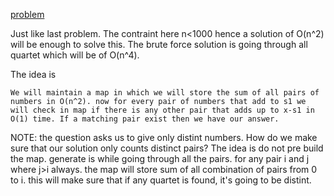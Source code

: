 [problem](https://cses.fi/problemset/task/1642/)

Just like last problem. The contraint here n<1000 hence a solution of O(n^2) will be enough to solve this. The brute force solution is going through all quartet which will be of O(n^4).

The idea is

    We will maintain a map in which we will store the sum of all pairs of numbers in O(n^2). now for every pair of numbers that add to s1 we will check in map if there is any other pair that adds up to x-s1 in O(1) time. If a matching pair exist then we have our answer.

NOTE:
the question asks us to give only distint numbers. How do we make sure that our solution only counts distinct pairs? The idea is do not pre build the map. generate is while going through all the pairs. for any pair i and j where j>i always. the map will store sum of all combination of pairs from 0 to i. this will make sure that if any quartet is found, it's going to be distint.  